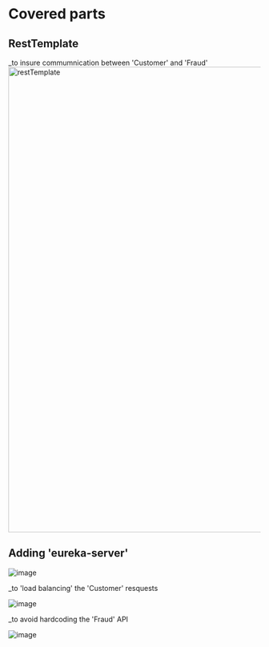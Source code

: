 # Covered parts 
## RestTemplate 
_to insure commumnication between 'Customer' and 'Fraud'
<img width="930" alt="restTemplate" src="https://user-images.githubusercontent.com/84160502/205744645-dc7069cb-dc86-4e6c-9137-3ab631a255b0.png">

## Adding 'eureka-server' 

![image](https://user-images.githubusercontent.com/84160502/205746102-3a35aa9a-64de-4c3a-8957-bc6a12c6a7f9.png)

_to 'load balancing' the 'Customer' resquests 
<br>

![image](https://user-images.githubusercontent.com/84160502/205745727-f6716944-7081-4125-b03c-a36773f1d208.png)

_to avoid hardcoding the 'Fraud' API 
<br>

![image](https://user-images.githubusercontent.com/84160502/205746346-1a157629-dae6-4a03-bd77-91888dd1a946.png)
